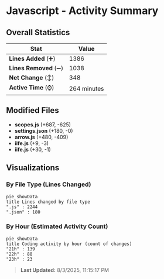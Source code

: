 # Javascript - Activity Summary 

## Overall Statistics

| Stat                   | Value                                                             |
| ---------------------- | ----------------------------------------------------------------- |
| **Lines Added** (➕)   | 1386                                          |
| **Lines Removed** (➖) | 1038                                        |
| **Net Change** (↕)    | 348                |
| **Active Time** (⌚)   | 264 minutes |


## Modified Files
- **scopes.js** (+687, -625)
- **settings.json** (+180, -0)
- **arrow.js** (+480, -409)
- **iife.js** (+9, -3)
- **iife.js** (+30, -1)

## Visualizations

### By File Type (Lines Changed)

```mermaid
pie showData
title Lines changed by file type
".js" : 2244
".json" : 180
```

### By Hour (Estimated Activity Count)

```mermaid
pie showData
title Coding activity by hour (count of changes)
"21h" : 139
"22h" : 88
"23h" : 23
```


> **Last Updated:** 8/3/2025, 11:15:17 PM